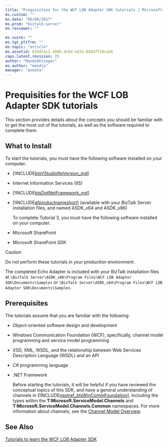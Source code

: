 ```yaml
---
title: "Prequisities for the WCF LOB Adapter SDK tutorials | Microsoft Docs"
ms.custom: ""
ms.date: "06/08/2017"
ms.prod: "biztalk-server"
ms.reviewer: ""

ms.suite: ""
ms.tgt_pltfrm: ""
ms.topic: "article"
ms.assetid: b7d47ac1-1605-4c6d-a331-8583771dca28
caps.latest.revision: 25
author: "MandiOhlinger"
ms.author: "mandia"
manager: "anneta"
---
```

# Prequisities for the WCF LOB Adapter SDK tutorials
This section provides details about the concepts you should be familiar with to get the most out of the tutorials, as well as the software required to complete them.  
  
## What to Install  
 To start the tutorials, you must have the following software installed on your computer.  
  
- [!INCLUDE[btsVStudioNoVersion_md](../../includes/btsvstudionoversion-md.md)]
  
- Internet Information Services (IIS)  
  
- [!INCLUDE[btsDotNetFramework_md](../../includes/btsdotnetframework-md.md)]
  
- [!INCLUDE[afproductnameshort](../../includes/afproductnameshort-md.md)] (available with your BizTalk Server installation files, and named ASDK_x64 and ASDK_x86)  
  
  To complete Tutorial 3, you must have the following software installed on your computer.  
  
- Microsoft SharePoint  
  
- Microsoft SharePoint SDK  
  
> [!CAUTION]
>  Do not perform these tutorials in your production environment.  
  
The completed Echo Adapter is included with your BizTalk installation files at `\BizTalk Server\ASDK_x86\Program Files\WCF LOB Adapter SDK\Documents\Samples` or `\BizTalk Server\ASDK_x64\Program Files\WCF LOB Adapter SDK\Documents\Samples`.
  
## Prerequisites  
 The tutorials assume that you are familiar with the following:  
  
- Object-oriented software design and development  
  
- Windows Communication Foundation (WCF), specifically, channel model programming and service model programming  
  
- XSD, XML, WSDL, and the relationship between Web Services Description Language (WSDL) and an API  
  
- C# programming language  
  
- .NET Framework  
  
  Before starting the tutorials, it will be helpful if you have reviewed the conceptual topics of this SDK, and have a general understanding of channels in [!INCLUDE[nextref_btsWinCommFoundation](../../includes/nextref-btswincommfoundation-md.md)], including the types within the **T:Microsoft.ServiceModel.Channels** and **T:Microsoft.ServiceModel.Channels.Common** namespaces.  For more information about channels, see the [Channel Model Overview](https://msdn.microsoft.com/library/ms729840.aspx).  
  
## See Also  
 [Tutorials to learn the WCF LOB Adapter SDK](../../adapters-and-accelerators/wcf-lob-adapter-sdk/tutorials-to-learn-the-wcf-lob-adapter-sdk.md)
